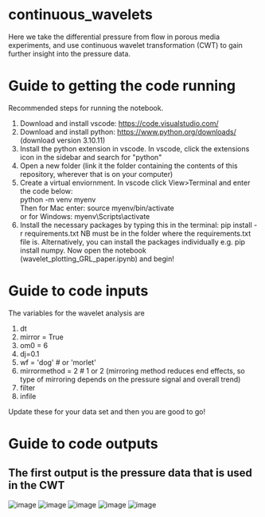 # continuous_wavelets
Here we take the differential pressure from flow in porous media experiments, and use continuous wavelet transformation (CWT) to gain further insight into the pressure data. 

# Guide to getting the code running 
Recommended steps for running the notebook.

1. Download and install vscode: https://code.visualstudio.com/
2. Download and install python: https://www.python.org/downloads/ (download version 3.10.11)
3. Install the python extension in vscode. In vscode, click the extensions icon in the sidebar and search for "python"
4. Open a new folder (link it the folder containing the contents of this repository, wherever that is on your computer)
5. Create a virtual enviornment. In vscode click View>Terminal and enter the code below: <br> 
   python -m venv myenv <br> 
   Then for Mac enter: source myenv/bin/activate <br> 
   or for Windows: myenv\Scripts\activate 
7. Install the necessary packages by typing this in the terminal:
   pip install -r requirements.txt
   NB must be in the folder where the requirements.txt file is. Alternatively, you can install the packages individually e.g. pip install numpy.
   Now open the notebook (wavelet_plotting_GRL_paper.ipynb) and begin!

# Guide to code inputs 
The variables for the wavelet analysis are 
1. dt
2. mirror = True
3. om0 = 6
4. dj=0.1
5. wf = 'dog' # or 'morlet'
6. mirrormethod = 2 # 1 or 2 (mirroring method reduces end effects, so type of mirroring depends on the pressure signal and overall trend)
7. filter
8. infile

Update these for your data set and then you are good to go! 

# Guide to code outputs 
## The first output is the pressure data that is used in the CWT 
![image](https://github.com/cspurin/continuous_wavelets/assets/108369280/5e300e9b-edfd-4d25-a40d-58f58de95666)
![image](https://github.com/cspurin/continuous_wavelets/assets/108369280/696a0e3e-36bb-49fe-bd03-f4c4e7fc72d0)
![image](https://github.com/cspurin/continuous_wavelets/assets/108369280/8603a9af-fa22-4682-bcea-9ce7dac6f2d2)
![image](https://github.com/cspurin/continuous_wavelets/assets/108369280/831b4825-1d9b-400f-a293-ffc84eab23d2)
![image](https://github.com/cspurin/continuous_wavelets/assets/108369280/20455d8a-9607-4879-83be-031ea30474a3)
